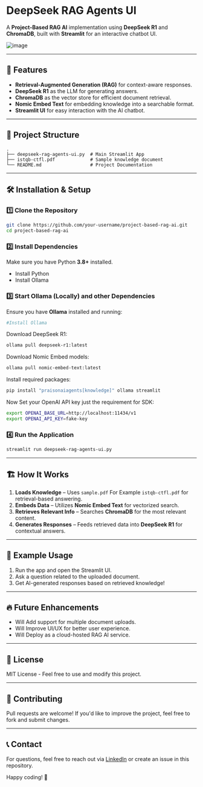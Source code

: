 # DeepSeek RAG Agents UI

A **Project-Based RAG AI** implementation using **DeepSeek R1** and **ChromaDB**, built with **Streamlit** for an interactive chatbot UI.

![image](https://github.com/user-attachments/assets/e21afa21-84e0-4462-acc6-5907a5493a38)


---

## 🚀 Features
- **Retrieval-Augmented Generation (RAG)** for context-aware responses.
- **DeepSeek R1** as the LLM for generating answers.
- **ChromaDB** as the vector store for efficient document retrieval.
- **Nomic Embed Text** for embedding knowledge into a searchable format.
- **Streamlit UI** for easy interaction with the AI chatbot.

---

## 📂 Project Structure
```
.
├── deepseek-rag-agents-ui.py  # Main Streamlit App
├── istqb-ctfl.pdf             # Sample knowledge document
└── README.md                  # Project Documentation
```

---

## 🛠️ Installation & Setup

### **1️⃣ Clone the Repository**
```bash
git clone https://github.com/your-username/project-based-rag-ai.git
cd project-based-rag-ai
```

### **2️⃣ Install Dependencies**
Make sure you have Python **3.8+** installed.
- Install Python
- Install Ollama

### **3️⃣ Start Ollama (Locally) and other Dependencies**
Ensure you have **Ollama** installed and running:
```bash
#Install Ollama
```

Download DeepSeek R1:
```bash
ollama pull deepseek-r1:latest
```

Download Nomic Embed models:
```bash
ollama pull nomic-embed-text:latest
```

Install required packages:
```bash
pip install "praisonaiagents[knowledge]" ollama streamlit
```

Now Set your OpenAI API key just the requirement for SDK:
```bash
export OPENAI_BASE_URL=http://localhost:11434/v1
export OPENAI_API_KEY=fake-key
```

### **4️⃣ Run the Application**
```bash
streamlit run deepseek-rag-agents-ui.py
```

---

## 🏗️ How It Works
1. **Loads Knowledge** – Uses `sample.pdf` For Example `istqb-ctfl.pdf` for retrieval-based answering.
2. **Embeds Data** – Utilizes **Nomic Embed Text** for vectorized search.
3. **Retrieves Relevant Info** – Searches **ChromaDB** for the most relevant content.
4. **Generates Responses** – Feeds retrieved data into **DeepSeek R1** for contextual answers.

---

## 📌 Example Usage
1. Run the app and open the Streamlit UI.
2. Ask a question related to the uploaded document.
3. Get AI-generated responses based on retrieved knowledge!

---

## 🔥 Future Enhancements
- Will Add support for multiple document uploads.
- Will Improve UI/UX for better user experience.
- Will Deploy as a cloud-hosted RAG AI service.

---

## 📜 License
MIT License - Feel free to use and modify this project.

---

## 🤝 Contributing
Pull requests are welcome! If you'd like to improve the project, feel free to fork and submit changes.

---

## 📞 Contact
For questions, feel free to reach out via [LinkedIn](https://www.linkedin.com/in/hardikchotaliya/) or create an issue in this repository.

Happy coding! 🚀

